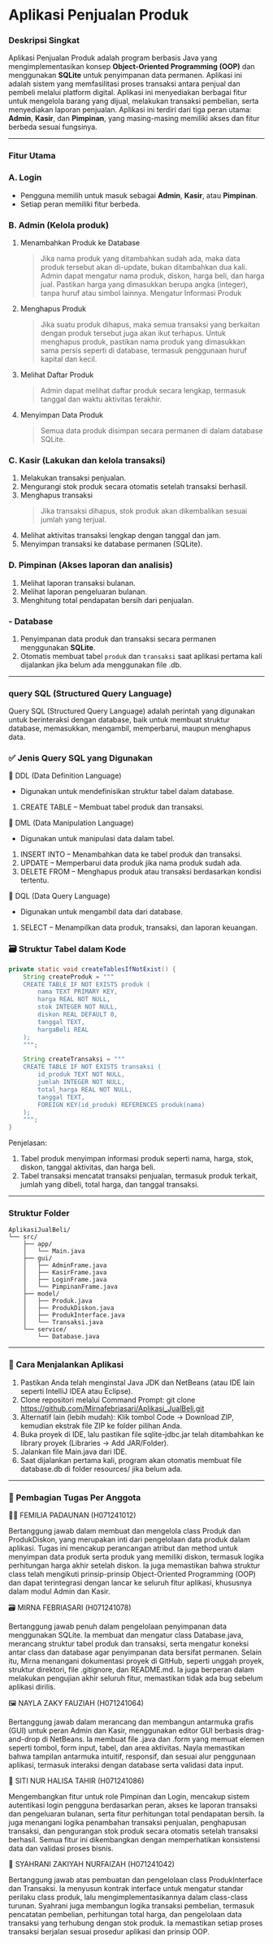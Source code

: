  # Aplikasi Penjualan Produk

### Deskripsi Singkat
Aplikasi Penjualan Produk adalah program berbasis Java yang mengimplementasikan konsep **Object-Oriented Programming (OOP)** dan menggunakan **SQLite** untuk penyimpanan data permanen. Aplikasi ini adalah sistem yang memfasilitasi proses transaksi antara penjual dan pembeli melalui platform digital. Aplikasi ini menyediakan berbagai fitur untuk mengelola barang yang dijual, melakukan transaksi pembelian, serta menyediakan laporan penjualan. Aplikasi ini terdiri dari tiga peran utama: **Admin**, **Kasir**, dan **Pimpinan**, yang masing-masing memiliki akses dan fitur berbeda sesuai fungsinya.

---

### Fitur Utama

### A. Login
- Pengguna memilih untuk masuk sebagai **Admin**, **Kasir**, atau **Pimpinan**.
- Setiap peran memiliki fitur berbeda.
### B. Admin  (Kelola produk)
1. Menambahkan Produk ke Database
   > Jika nama produk yang ditambahkan sudah ada, maka data produk tersebut akan di-update, bukan ditambahkan dua kali.
   > Admin dapat mengatur nama produk, diskon, harga beli, dan harga jual.
   > Pastikan harga yang dimasukkan berupa angka (integer), tanpa huruf atau simbol lainnya.
   > Mengatur Informasi Produk
2. Menghapus Produk
   > Jika suatu produk dihapus, maka semua transaksi yang berkaitan dengan produk tersebut juga akan ikut terhapus.
   > Untuk menghapus produk, pastikan nama produk yang dimasukkan sama persis seperti di database, termasuk penggunaan huruf kapital dan kecil.
3. Melihat Daftar Produk
   > Admin dapat melihat daftar produk secara lengkap, termasuk tanggal dan waktu aktivitas terakhir.
4. Menyimpan Data Produk
   > Semua data produk disimpan secara permanen di dalam database SQLite.



### C. Kasir (Lakukan dan kelola transaksi)
1. Melakukan transaksi penjualan.
2. Mengurangi stok produk secara otomatis setelah transaksi berhasil.
3. Menghapus transaksi  
   > Jika transaksi dihapus, stok produk akan dikembalikan sesuai jumlah yang terjual.
4. Melihat aktivitas transaksi lengkap dengan tanggal dan jam.
5. Menyimpan transaksi ke database permanen (SQLite).

### D. Pimpinan (Akses laporan dan analisis)
1. Melihat laporan transaksi bulanan.
2. Melihat laporan pengeluaran bulanan.
3. Menghitung total pendapatan bersih dari penjualan.

### - Database
1. Penyimpanan data produk dan transaksi secara permanen menggunakan **SQLite**.
2. Otomatis membuat tabel `produk` dan `transaksi` saat aplikasi pertama kali dijalankan jika belum ada menggunakan file .db.
   
---
### query SQL (Structured Query Language)
Query SQL (Structured Query Language) adalah perintah yang digunakan untuk berinteraksi dengan database, baik untuk membuat struktur database, memasukkan, mengambil, memperbarui, maupun menghapus data. 

### ✅ Jenis Query SQL yang Digunakan
🔷 DDL (Data Definition Language)
- Digunakan untuk mendefinisikan struktur tabel dalam database.
1. CREATE TABLE – Membuat tabel produk dan transaksi.

🔷 DML (Data Manipulation Language)
- Digunakan untuk manipulasi data dalam tabel.
1. INSERT INTO – Menambahkan data ke tabel produk dan transaksi.
2. UPDATE – Memperbarui data produk jika nama produk sudah ada.
3. DELETE FROM – Menghapus produk atau transaksi berdasarkan kondisi tertentu.

🔷 DQL (Data Query Language)
- Digunakan untuk mengambil data dari database.
1. SELECT – Menampilkan data produk, transaksi, dan laporan keuangan.


### 🗃️ Struktur Tabel dalam Kode

```java
private static void createTablesIfNotExist() {
    String createProduk = """
    CREATE TABLE IF NOT EXISTS produk (
        nama TEXT PRIMARY KEY,
        harga REAL NOT NULL,
        stok INTEGER NOT NULL,
        diskon REAL DEFAULT 0,
        tanggal TEXT,
        hargaBeli REAL
    );
    """;

    String createTransaksi = """
    CREATE TABLE IF NOT EXISTS transaksi (
        id_produk TEXT NOT NULL,
        jumlah INTEGER NOT NULL,
        total_harga REAL NOT NULL,
        tanggal TEXT,
        FOREIGN KEY(id_produk) REFERENCES produk(nama)
    );
    """;
}

```


Penjelasan:
1. Tabel produk menyimpan informasi produk seperti nama, harga, stok, diskon, tanggal aktivitas, dan harga beli.
2. Tabel transaksi mencatat transaksi penjualan, termasuk produk terkait, jumlah yang dibeli, total harga, dan tanggal transaksi.

     
---

### Struktur Folder
```
AplikasiJualBeli/
└── src/  
    ├── app/
    │   └── Main.java
    ├── gui/
    │   ├── AdminFrame.java
    │   ├── KasirFrame.java
    │   ├── LoginFrame.java
    │   └── PimpinanFrame.java
    ├── model/
    │   ├── Produk.java
    │   ├── ProdukDiskon.java
    │   ├── ProdukInterface.java
    │   └── Transaksi.java
    └── service/
        └── Database.java

```
---
### 🚀 Cara Menjalankan Aplikasi
1. Pastikan Anda telah menginstal Java JDK dan NetBeans (atau IDE lain seperti IntelliJ IDEA atau Eclipse).
2. Clone repositori melalui Command Prompt: git clone https://github.com/Mirnafebriasari/Aplikasi_JualBeli.git
3. Alternatif lain (lebih mudah): Klik tombol Code → Download ZIP, kemudian ekstrak file ZIP ke folder pilihan Anda.
4. Buka proyek di IDE, lalu pastikan file sqlite-jdbc.jar telah ditambahkan ke library proyek (Libraries → Add JAR/Folder).
5. Jalankan file Main.java dari IDE.
6. Saat dijalankan pertama kali, program akan otomatis membuat file database.db di folder resources/ jika belum ada.
---


### 📌 Pembagian Tugas Per Anggota
👩‍💻 FEMILIA PADAUNAN (H071241012)

Bertanggung jawab dalam membuat dan mengelola class Produk dan ProdukDiskon, yang merupakan inti dari pengelolaan data produk dalam aplikasi. Tugas ini mencakup perancangan atribut dan method untuk menyimpan data produk serta produk yang memiliki diskon, termasuk logika perhitungan harga akhir setelah diskon. Ia juga memastikan bahwa struktur class telah mengikuti prinsip-prinsip Object-Oriented Programming (OOP) dan dapat terintegrasi dengan lancar ke seluruh fitur aplikasi, khususnya dalam modul Admin dan Kasir.

🗃️ MIRNA FEBRIASARI (H071241078)

Bertanggung jawab penuh dalam pengelolaan penyimpanan data menggunakan SQLite. Ia membuat dan mengatur class Database.java, merancang struktur tabel produk dan transaksi, serta mengatur koneksi antar class dan database agar penyimpanan data bersifat permanen.
Selain itu, Mirna menangani dokumentasi proyek di GitHub, seperti unggah proyek, struktur direktori, file .gitignore, dan README.md. Ia juga berperan dalam melakukan pengujian akhir seluruh fitur, memastikan tidak ada bug sebelum aplikasi dirilis.

🖼️ NAYLA ZAKY FAUZIAH (H071241064)

Bertanggung jawab dalam merancang dan membangun antarmuka grafis (GUI) untuk peran Admin dan Kasir, menggunakan editor GUI berbasis drag-and-drop di NetBeans. Ia membuat file .java dan .form yang memuat elemen seperti tombol, form input, tabel, dan area aktivitas. Nayla memastikan bahwa tampilan antarmuka intuitif, responsif, dan sesuai alur penggunaan aplikasi, termasuk interaksi dengan database serta validasi data input.

🔐 SITI NUR HALISA TAHIR (H071241086)

Mengembangkan fitur untuk role Pimpinan dan Login, mencakup sistem autentikasi login pengguna berdasarkan peran, akses ke laporan transaksi dan pengeluaran bulanan, serta fitur perhitungan total pendapatan bersih. Ia juga menangani logika penambahan transaksi penjualan, penghapusan transaksi, dan pengurangan stok produk secara otomatis setelah transaksi berhasil. Semua fitur ini dikembangkan dengan memperhatikan konsistensi data dan validasi proses bisnis.

🧾 SYAHRANI ZAKIYAH NURFAIZAH (H071241042)

Bertanggung jawab atas pembuatan dan pengelolaan class ProdukInterface dan Transaksi. Ia menyusun kontrak interface untuk mengatur standar perilaku class produk, lalu mengimplementasikannya dalam class-class turunan. Syahrani juga membangun logika transaksi pembelian, termasuk pencatatan pembelian, perhitungan total harga, dan pengelolaan data transaksi yang terhubung dengan stok produk. Ia memastikan setiap proses transaksi berjalan sesuai prosedur aplikasi dan prinsip OOP.




